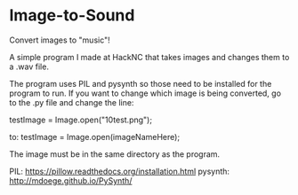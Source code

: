 # Image-to-Sound
Convert images to "music"!

A simple program I made at HackNC that takes images and changes them to a .wav file.

The program uses PIL and pysynth so those need to be installed for the program to run. If you want to change which image
is being converted, go to the .py file and change the line:

testImage = Image.open("10test.png");

to: testImage = Image.open(imageNameHere);

The image must be in the same directory as the program. 

PIL: https://pillow.readthedocs.org/installation.html
pysynth: http://mdoege.github.io/PySynth/
